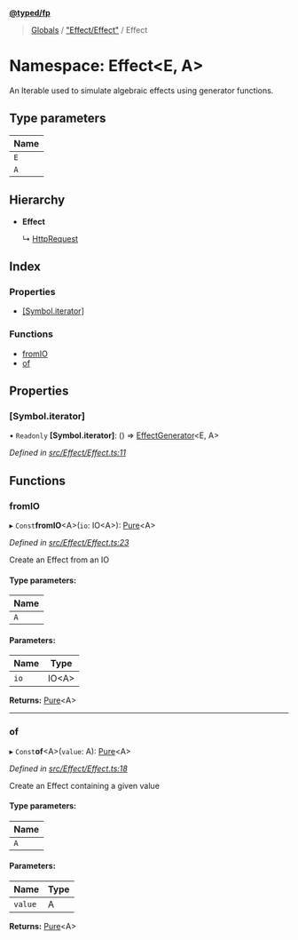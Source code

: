 **[@typed/fp](../README.md)**

> [Globals](../globals.md) / ["Effect/Effect"](_effect_effect_.md) / Effect

# Namespace: Effect\<E, A>

An Iterable used to simulate algebraic effects using generator functions.

## Type parameters

Name |
------ |
`E` |
`A` |

## Hierarchy

* **Effect**

  ↳ [HttpRequest](../interfaces/_http_httprequest_.httprequest.md)

## Index

### Properties

* [[Symbol.iterator]](_effect_effect_.effect.md#[symbol.iterator])

### Functions

* [fromIO](_effect_effect_.effect.md#fromio)
* [of](_effect_effect_.effect.md#of)

## Properties

### [Symbol.iterator]

• `Readonly` **[Symbol.iterator]**: () => [EffectGenerator](_effect_effect_.md#effectgenerator)\<E, A>

*Defined in [src/Effect/Effect.ts:11](https://github.com/TylorS/typed-fp/blob/f27ba3e/src/Effect/Effect.ts#L11)*

## Functions

### fromIO

▸ `Const`**fromIO**\<A>(`io`: IO\<A>): [Pure](_effect_effect_.md#pure)\<A>

*Defined in [src/Effect/Effect.ts:23](https://github.com/TylorS/typed-fp/blob/f27ba3e/src/Effect/Effect.ts#L23)*

Create an Effect from an IO

#### Type parameters:

Name |
------ |
`A` |

#### Parameters:

Name | Type |
------ | ------ |
`io` | IO\<A> |

**Returns:** [Pure](_effect_effect_.md#pure)\<A>

___

### of

▸ `Const`**of**\<A>(`value`: A): [Pure](_effect_effect_.md#pure)\<A>

*Defined in [src/Effect/Effect.ts:18](https://github.com/TylorS/typed-fp/blob/f27ba3e/src/Effect/Effect.ts#L18)*

Create an Effect containing a given value

#### Type parameters:

Name |
------ |
`A` |

#### Parameters:

Name | Type |
------ | ------ |
`value` | A |

**Returns:** [Pure](_effect_effect_.md#pure)\<A>
